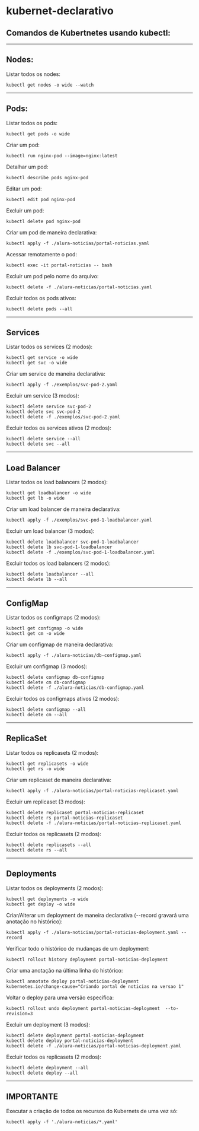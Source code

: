# kubernet-declarativo

## Comandos de Kubertnetes usando kubectl:

---

## Nodes:

Listar todos os nodes:

    kubectl get nodes -o wide --watch 

---

## Pods:

Listar todos os pods:
    
    kubectl get pods -o wide

Criar um pod:

    kubectl run nginx-pod --image=nginx:latest

Detalhar um pod:
    
    kubectl describe pods nginx-pod

Editar um pod:  

    kubectl edit pod nginx-pod

Excluir um pod:

    kubectl delete pod nginx-pod

Criar um pod de maneira declarativa:

    kubectl apply -f ./alura-noticias/portal-noticias.yaml

Acessar remotamente o pod:

    kubectl exec -it portal-noticias -- bash

Excluir um pod pelo nome do arquivo:
    
    kubectl delete -f ./alura-noticias/portal-noticias.yaml

Excluir todos os pods ativos:

    kubectl delete pods --all


---

## Services

Listar todos os services (2 modos):

    kubectl get service -o wide
    kubectl get svc -o wide

Criar um service de maneira declarativa:

    kubectl apply -f ./exemplos/svc-pod-2.yaml

Excluir um service (3 modos):

    kubectl delete service svc-pod-2
    kubectl delete svc svc-pod-2
    kubectl delete -f ./exemplos/svc-pod-2.yaml

Excluir todos os services ativos (2 modos):

    kubectl delete service --all
    kubectl delete svc --all

---

## Load Balancer

Listar todos os load balancers (2 modos):
    
    kubectl get loadbalancer -o wide
    kubectl get lb -o wide

Criar um load balancer de maneira declarativa:
    
    kubectl apply -f ./exemplos/svc-pod-1-loadbalancer.yaml

Excluir um load balancer (3 modos):
    
    kubectl delete loadbalancer svc-pod-1-loadbalancer
    kubectl delete lb svc-pod-1-loadbalancer
    kubectl delete -f ./exemplos/svc-pod-1-loadbalancer.yaml

Excluir todos os load balancers (2 modos):
    
    kubectl delete loadbalancer --all
    kubectl delete lb --all
    


---

## ConfigMap

Listar todos os configmaps (2 modos):

    kubectl get configmap -o wide 
    kubectl get cm -o wide

Criar um configmap de maneira declarativa:
    
    kubectl apply -f ./alura-noticias/db-configmap.yaml

Excluir um configmap (3 modos):

    kubectl delete configmap db-configmap
    kubectl delete cm db-configmap
    kubectl delete -f ./alura-noticias/db-configmap.yaml

Excluir todos os configmaps ativos (2 modos):

    kubectl delete configmap --all
    kubectl delete cm --all

---

## ReplicaSet

Listar todos os replicasets (2 modos):

    kubectl get replicasets -o wide 
    kubectl get rs -o wide 

Criar um replicaset de maneira declarativa:

    kubectl apply -f ./alura-noticias/portal-noticias-replicaset.yaml

Excluir um replicaset (3 modos):

    kubectl delete replicaset portal-noticias-replicaset
    kubectl delete rs portal-noticias-replicaset
    kubectl delete -f ./alura-noticias/portal-noticias-replicaset.yaml

Excluir todos os replicasets (2 modos):

    kubectl delete replicasets --all
    kubectl delete rs --all
 
---

## Deployments

Listar todos os deployments (2 modos):

    kubectl get deployments -o wide 
    kubectl get deploy -o wide 

Criar/Alterar um deployment de maneira declarativa (--record gravará uma anotação no histórico):

    kubectl apply -f ./alura-noticias/portal-noticias-deployment.yaml --record

Verificar todo o histórico de mudanças de um deployment:

    kubectl rollout history deployment portal-noticias-deployment
 
Criar uma anotação na última linha do histórico:

    kubectl annotate deploy portal-noticias-deployment kubernetes.io/change-cause="Criando portal de noticias na versao 1"

Voltar o deploy para uma versão específica:

    kubectl rollout undo deployment portal-noticias-deployment  --to-revision=3
 
Excluir um deployment (3 modos):

    kubectl delete deployment portal-noticias-deployment
    kubectl delete deploy portal-noticias-deployment
    kubectl delete -f ./alura-noticias/portal-noticias-deployment.yaml

Excluir todos os replicasets (2 modos):

    kubectl delete deployment --all
    kubectl delete deploy --all

---

## IMPORTANTE

Executar a criação de todos os recursos do Kubernets de uma vez só: 
 
    kubectl apply -f './alura-noticias/*.yaml'

 

